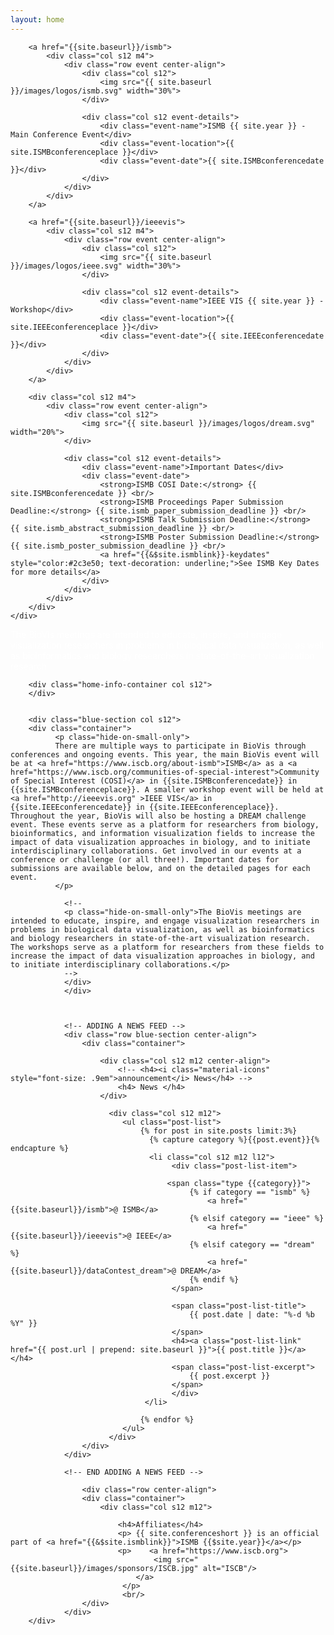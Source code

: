 ```yaml
---
layout: home
---
```


<div class="row">
    <div class="blue-section col s12"> 
	
		<a href="{{site.baseurl}}/ismb">
			<div class="col s12 m4">
				<div class="row event center-align">
					<div class="col s12">
						<img src="{{ site.baseurl }}/images/logos/ismb.svg" width="30%">
					</div>

					<div class="col s12 event-details">
						<div class="event-name">ISMB {{ site.year }} - Main Conference Event</div>
						<div class="event-location">{{ site.ISMBconferenceplace }}</div>
						<div class="event-date">{{ site.ISMBconferencedate }}</div>
					</div>
				</div>
			</div>
		</a>
		
		<a href="{{site.baseurl}}/ieeevis">
			<div class="col s12 m4">
				<div class="row event center-align">
					<div class="col s12">
						<img src="{{ site.baseurl }}/images/logos/ieee.svg" width="30%">
					</div>

					<div class="col s12 event-details">
						<div class="event-name">IEEE VIS {{ site.year }} - Workshop</div>
						<div class="event-location">{{ site.IEEEconferenceplace }}</div>
						<div class="event-date">{{ site.IEEEconferencedate }}</div>
					</div>
				</div>
			</div>
		</a>
		
		<div class="col s12 m4">
			<div class="row event center-align">
				<div class="col s12">
					<img src="{{ site.baseurl }}/images/logos/dream.svg" width="20%">
				</div>

				<div class="col s12 event-details">
					<div class="event-name">Important Dates</div>
					<div class="event-date">
						<strong>ISMB COSI Date:</strong> {{ site.ISMBconferencedate }} <br/>
						<strong>ISMB Proceedings Paper Submission Deadline:</strong> {{ site.ismb_paper_submission_deadline }} <br/>
						<strong>ISMB Talk Submission Deadline:</strong>  {{ site.ismb_abstract_submission_deadline }} <br/>
						<strong>ISMB Poster Submission Deadline:</strong>  {{ site.ismb_poster_submission_deadline }} <br/>
						<a href="{{&$site.ismblink}}-keydates" style="color:#2c3e50; text-decoration: underline;">See ISMB Key Dates for more details</a>
					</div>
				</div>
			</div>
		</div>
	</div>
</div>

<div class="row">
        <div class="home-info-section col s12">
              <p style="color: white;">The BioVis meetings are intended to educate, inspire, and engage visualization researchers in problems in biological data visualization, as well as bioinformatics and biology researchers in state-of-the-art visualization research</p>
        </div>

        <div class="home-info-container col s12">
        </div>
		

        <div class="blue-section col s12">
        <div class="container">
              <p class="hide-on-small-only">
			  There are multiple ways to participate in BioVis through conferences and ongoing events. This year, the main BioVis event will be at <a href="https://www.iscb.org/about-ismb">ISMB</a> as a <a href="https://www.iscb.org/communities-of-special-interest">Community of Special Interest (COSI)</a> in {{site.ISMBconferencedate}} in {{site.ISMBconferenceplace}}. A smaller workshop event will be held at <a href="http://ieeevis.org" >IEEE VIS</a> in {{site.IEEEconferencedate}} in {{site.IEEEconferenceplace}}. Throughout the year, BioVis will also be hosting a DREAM challenge event. These events serve as a platform for researchers from biology, bioinformatics, and information visualization fields to increase the impact of data visualization approaches in biology, and to initiate interdisciplinary collaborations. Get involved in our events at a conference or challenge (or all three!). Important dates for submissions are available below, and on the detailed pages for each event.
              </p>		  
			  
            

<!--
                <div class="col s12 m6">
                <div class="row">
                      <a href="{{site.baseurl}}/ieeevis">
                        <div class="col s12 eventSplit center-align">
                            <div class="col s6 center-align">
                              <span class="helper"></span><img src="{{ site.baseurl }}/images/logos/ieee.svg" width="70%">
                            </div>
                          <div class="col s6 event-details">
                            <div class="event-name" style="text-align:left;">IEEE VIS 2019</div>
                            <div class="event-subtitle" style="text-align:left;">Workshop</div>
                            <div class="event-location" style="text-align:left;">Vancouver Canada</div>
                            <div class="event-date" style="text-align:left;">October 2019</div>
                          </div>
                        </div>
                      </a>
                  </div>

                  <div class="row">
                  <a href="{{site.baseurl}}/dream">
                    <div class="row event center-align">
                        <div class="col s6 center-align">
                          <span class="helper"></span><img src="{{ site.baseurl }}/images/logos/dream.svg" style="vertical-align: middle;" width="70%">
                        </div>
                      <div class="col s6 event-details">
                      <div class="event-name" style="text-align:left;">DREAM </div>
                      <div class="event-subtitle" style="text-align:left;">SMC-RNA BioVis Data Visualization DREAM Challenge</div>
                      </div>
                    </div>
                  </a>
                  </div>
                 </div>

               
                  <a href="{{site.baseurl}}/dream">
                  <div class="col s12 m4">
                      <div class="row event center-align">
                          <div class="col s12">
                              <img src="{{ site.baseurl }}/images/logos/dream.svg" width="40%">
                          </div>

                          <div class="col s12 event-details">
                              <div class="event-name">DREAM 2016</div>
                              <div class="event-subtitle">SMC-RNA BioVis Data Visualization DREAM Challenge</div>

                          </div>
                      </div>
                    </div>
                    </a>
                </div>
-->
                <!--
                <p class="hide-on-small-only">The BioVis meetings are intended to educate, inspire, and engage visualization researchers in problems in biological data visualization, as well as bioinformatics and biology researchers in state-of-the-art visualization research. The workshops serve as a platform for researchers from these fields to increase the impact of data visualization approaches in biology, and to initiate interdisciplinary collaborations.</p>
                -->
                </div>
                </div>

               

                <!-- ADDING A NEWS FEED -->
                <div class="row blue-section center-align">
                    <div class="container">

                        <div class="col s12 m12 center-align">
                            <!-- <h4><i class="material-icons" style="font-size: .9em">announcement</i> News</h4> -->
                            <h4> News </h4>
                        </div>

                          <div class="col s12 m12">
                             <ul class="post-list">
                                 {% for post in site.posts limit:3%}
                                   {% capture category %}{{post.event}}{% endcapture %}
                                   <li class="col s12 m12 l12">
                                        <div class="post-list-item">

                                       <span class="type {{category}}">
                                            {% if category == "ismb" %}
                                                <a href="{{site.baseurl}}/ismb">@ ISMB</a>
                                            {% elsif category == "ieee" %}
                                                <a href="{{site.baseurl}}/ieeevis">@ IEEE</a>
                                            {% elsif category == "dream" %}
                                                <a href="{{site.baseurl}}/dataContest_dream">@ DREAM</a>
                                            {% endif %}
                                        </span>

                                        <span class="post-list-title">
                                            {{ post.date | date: "%-d %b %Y" }}
                                        </span>
                                        <h4><a class="post-list-link" href="{{ post.url | prepend: site.baseurl }}">{{ post.title }}</a></h4>
                                        <span class="post-list-excerpt">
                                            {{ post.excerpt }}
                                        </span>     
                                        </div>
                                  </li>

                                 {% endfor %}
                             </ul>
                          </div>
                    </div>
                </div>

                <!-- END ADDING A NEWS FEED -->

                    <div class="row center-align">
                    <div class="container">
                        <div class="col s12 m12">

                            <h4>Affiliates</h4>
                            <p> {{ site.conferenceshort }} is an official part of <a href="{{&$site.ismblink}}">ISMB {{$site.year}}</a></p>
                            <p>    <a href="https://www.iscb.org">
                                    <img src="{{site.baseurl}}/images/sponsors/ISCB.jpg" alt="ISCB"/>
                                </a>
                             </p>
                             <br/>
                    </div>
                </div>
        </div>
